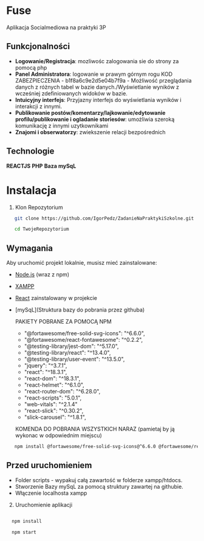 # Fuse

Aplikacja Socialmediowa na praktyki 3P

## Funkcjonalności

- **Logowanie/Registracja**: mozliwośc zalogowania sie do strony za pomocą php
- **Panel Administratora**: logowanie w prawym górnym rogu KOD ZABEZPIECZENIA - b1f8a6c9e2d5e04b7f9a - Możliwość przeglądania danych z różnych tabel w bazie danych./Wyświetlanie wyników z wcześniej zdefiniowanych widoków w bazie.                                
- **Intuicyjny interfejs**: Przyjazny interfejs do wyświetlania wyników i interakcji z innymi.
- **Publikowanie postów/komentarzy/lajkowanie/edytowanie profilu/publikowanie i ogladanie storiesów**: umożliwia szeroką komunikację z innymi uzytkownikami
- **Znajomi i obserwatorzy**: zwiekszenie relacji bezpośrednich                               

## Technologie

   **REACTJS**
   **PHP**
   **Baza mySqL**


# Instalacja

1. Klon Repozytorium

```bash
   git clone https://github.com/IgorPedz/ZadanieNaPraktykiSzkolne.git

   cd TwojeRepozytorium
```
## Wymagania

Aby uruchomić projekt lokalnie, musisz mieć zainstalowane:

- [Node.js](https://nodejs.org/) (wraz z npm)
- [XAMPP](https://www.apachefriends.org/pl/index.html)
- [React](https://reactjs.org/) zainstalowany w projekcie
- [mySqL](Struktura bazy do pobrania przez githuba)

   PAKIETY POBRANE ZA POMOCĄ NPM
    - "@fortawesome/free-solid-svg-icons": "^6.6.0",
    - "@fortawesome/react-fontawesome": "^0.2.2",
    - "@testing-library/jest-dom": "^5.17.0",
    - "@testing-library/react": "^13.4.0",
    - "@testing-library/user-event": "^13.5.0",
    - "jquery": "^3.7.1",
    - "react": "^18.3.1",
    - "react-dom": "^18.3.1",
    - "react-helmet": "^6.1.0",
    - "react-router-dom": "^6.28.0",
    - "react-scripts": "5.0.1",
    - "web-vitals": "^2.1.4"
    - "react-slick": "^0.30.2",
    - "slick-carousel": "^1.8.1",

    KOMENDA DO POBRANIA WSZYSTKICH NARAZ
      (pamietaj by ją wykonac w odpowiednim miejscu)
```bash
   npm install @fortawesome/free-solid-svg-icons@^6.6.0 @fortawesome/react-fontawesome@^0.2.2 @testing-library/jest-dom@^5.17.0 @testing-library/react@^13.4.0 @testing-library/user-event@^13.5.0 jquery@^3.7.1 react@^18.3.1 react-dom@^18.3.1 react-helmet@^6.1.0 react-router-dom@^6.28.0 react-scripts@5.0.1 web-vitals@^2.1.4 react-slick@^0.30.2 slick-carousel@^1.8.1
```
## Przed uruchomieniem
 - Folder scripts - wypakuj całą zawartość w folderze xampp/htdocs.
 - Stworzenie Bazy mySqL za pomocą struktury zawartej na githubie.
 - Włączenie localhosta xampp
 2. Uruchomienie aplikacji
 ```bash

   npm install

   npm start
```
